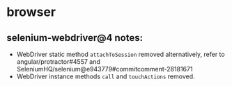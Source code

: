 # browser

## selenium-webdriver@4 notes:

- WebDriver static method `attachToSession` removed
alternatively, refer to
angular/protractor#4557 and SeleniumHQ/selenium@e943779#commitcomment-28181671
- WebDriver instance methods `call` and `touchActions` removed.